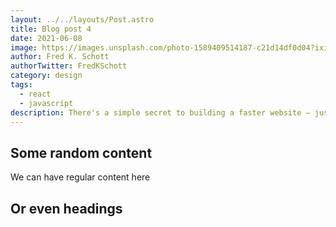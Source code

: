 ```yaml
---
layout: ../../layouts/Post.astro
title: Blog post 4
date: 2021-06-08
image: https://images.unsplash.com/photo-1589409514187-c21d14df0d04?ixid=MnwxMjA3fDB8MHxwaG90by1wYWdlfHx8fGVufDB8fHx8&ixlib=rb-1.2.1&auto=format&fit=crop&w=1650&q=80
author: Fred K. Schott
authorTwitter: FredKSchott
category: design
tags:
  - react
  - javascript
description: There's a simple secret to building a faster website — just ship less.
---
```


## Some random content

We can have regular content here

## Or even headings
